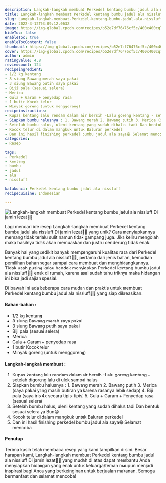 ```yaml
---
description: Langkah-langkah membuat Perkedel kentang bumbu jadul ala nissluff Di jamin lezat"
title: Langkah-langkah membuat Perkedel kentang bumbu jadul ala nissluff Di jamin lezat
slug: Langkah-langkah-membuat-Perkedel-kentang-bumbu-jadul-ala-nissluff-Di-jamin-lezat
date: 2022-3-12T03:09:12.063Z
image: https://img-global.cpcdn.com/recipes/b52e7df76476cf5c/400x400cq70/photo.jpg
hideToc: false
enableToc: true
enableTocContent: false
thumbnail: https://img-global.cpcdn.com/recipes/b52e7df76476cf5c/400x400cq70/photo.jpg
cover: https://img-global.cpcdn.com/recipes/b52e7df76476cf5c/400x400cq70/photo.jpg
author: admin
ratingvalue: 4.8
reviewcount: 124
recipeingredient:
- 1/2 kg kentang
- 8 siung Bawang merah saya pakai
- 3 siung Bawang putih saya pakai
- Biji pala (sesuai selera)
- Merica
- Gula + Garam + penyedap rasa
- 1 butir Kocok telur
- Minyak goreng (untuk menggoreng)
recipeinstructions:
- Kupas kentang lalu rendam dalam air bersih -Lalu goreng kentang - setelah digoreng lalu di ulek sampai halus
- Siapkan bumbu halusnya : 1. Bawang merah 2. Bawang putih 3. Merica (saya pakai yang masih butiran ya karena rasanya lebih sedap) 4. Biji pala (saya iris 4x secara tipis-tipis) 5. Gula + Garam + Penyedap rasa (sesuai selera)
- Setelah bumbu halus, uleni kentang yang sudah dihalus tadi Dan bentuk sesuai selera ya Bun😁
- Kocok telur di dalam mangkuk untuk Baluran perkedel
- Dan ini hasil finishing perkedel bumbu jadul ala saya😁 Selamat mencoba
categories:
- Resep

tags:
- Perkedel
- kentang
- bumbu
- jadul
- ala
- nissluff

katakunci: Perkedel kentang bumbu jadul ala nissluff
recipecuisine: Indonesian

---
```


![Langkah-langkah membuat Perkedel kentang bumbu jadul ala nissluff Di jamin lezat👩‍🍳](https://img-global.cpcdn.com/recipes/b52e7df76476cf5c/400x400cq70/photo.jpg)

Lagi mencari ide resep Langkah-langkah membuat Perkedel kentang bumbu jadul ala nissluff Di jamin lezat👩‍🍳 yang unik? Cara menyiapkannya memang tidak terlalu sulit namun tidak gampang juga. Jika keliru mengolah maka hasilnya tidak akan memuaskan dan justru cenderung tidak enak.

Banyak hal yang sedikit banyak mempengaruhi kualitas rasa dari Perkedel kentang bumbu jadul ala nissluff👩‍🍳, pertama dari jenis bahan, kemudian pemilihan bahan segar sampai cara membuat dan menghidangkannya. Tidak usah pusing kalau hendak menyiapkan Perkedel kentang bumbu jadul ala nissluff👩‍🍳 enak di rumah, karena asal sudah tahu triknya maka hidangan ini bisa jadi sajian spesial.

Di bawah ini ada beberapa cara mudah dan praktis untuk membuat Perkedel kentang bumbu jadul ala nissluff👩‍🍳 yang siap dikreasikan.

<!--inarticleads1-->

#### Bahan-bahan :

- 1/2 kg kentang
- 8 siung Bawang merah saya pakai
- 3 siung Bawang putih saya pakai
- Biji pala (sesuai selera)
- Merica
- Gula + Garam + penyedap rasa
- 1 butir Kocok telur
- Minyak goreng (untuk menggoreng)

<!--inarticleads2-->

#### Langkah-langkah membuat :

1. Kupas kentang lalu rendam dalam air bersih -Lalu goreng kentang - setelah digoreng lalu di ulek sampai halus
1. Siapkan bumbu halusnya : 1. Bawang merah 2. Bawang putih 3. Merica (saya pakai yang masih butiran ya karena rasanya lebih sedap) 4. Biji pala (saya iris 4x secara tipis-tipis) 5. Gula + Garam + Penyedap rasa (sesuai selera)
1. Setelah bumbu halus, uleni kentang yang sudah dihalus tadi Dan bentuk sesuai selera ya Bun😁
1. Kocok telur di dalam mangkuk untuk Baluran perkedel
1. Dan ini hasil finishing perkedel bumbu jadul ala saya😁 Selamat mencoba

#### Penutup

Terima kasih telah membaca resep yang kami tampilkan di sini. Besar harapan kami, Langkah-langkah membuat Perkedel kentang bumbu jadul ala nissluff Di jamin lezat👩‍🍳 yang mudah di atas dapat membantu Anda menyiapkan hidangan yang enak untuk keluarga/teman maupun menjadi inspirasi bagi Anda yang berkeinginan untuk berjualan makanan. Semoga bermanfaat dan selamat mencoba!